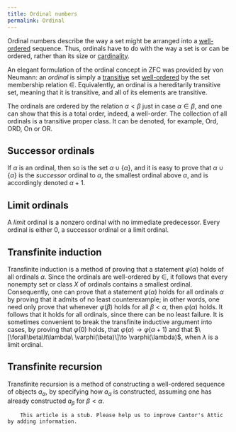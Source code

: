 ```yaml
---
title: Ordinal numbers
permalink: Ordinal
---
```


Ordinal numbers describe the way a set might be arranged into a
[well-ordered](Ordering_Relations "Ordering Relations")
sequence. Thus, ordinals have to do with the way a set is or can be
ordered, rather than its size or
[cardinality](Cardinal "Cardinal").

An elegant formulation of the ordinal concept in ZFC was provided by von
Neumann: an *ordinal* is simply a
[transitive](Transitive "Transitive")
set
[well-ordered](Ordering_Relations "Ordering Relations")
by the set membership relation $\in$. Equivalently, an ordinal is a
hereditarily transitive set, meaning that it is transitive, and all of
its elements are transitive.

The ordinals are ordered by the relation $\alpha\lt\beta$ just in
case $\alpha\in\beta$, and one can show that this is a total order,
indeed, a well-order. The collection of all ordinals is a transitive
proper class. It can be denoted, for example, $\mathrm{Ord}$,
$\mathsf{ORD}$, $\mathrm{On}$ or $\mathrm{OR}$.

## Successor ordinals

If $\alpha$ is an ordinal, then so is the set
$\alpha\cup\{\alpha\}$, and it is easy to prove that
$\alpha\cup\{\alpha\}$ is the *successor* ordinal to $\alpha$, the
smallest ordinal above $\alpha$, and is accordingly denoted
$\alpha+1$.

## Limit ordinals

A *limit* ordinal is a nonzero ordinal with no immediate predecessor.
Every ordinal is either $0$, a successor ordinal or a limit ordinal.

## Transfinite induction

Transfinite induction is a method of proving that a statement
$\varphi(\alpha)$ holds of all ordinals $\alpha$. Since the ordinals
are well-ordered by $\in$, it follows that every nonempty set or class
$X$ of ordinals contains a smallest ordinal. Consequently, one can prove
that a statement $\varphi(\alpha)$ holds for all ordinals $\alpha$ by
proving that it admits of no least counterexample; in other words, one
need only prove that whenever $\varphi(\beta)$ holds for all
$\beta\lt\alpha$, then $\varphi(\alpha)$ holds. It follows that it
holds for all ordinals, since there can be no least failure. It is
sometimes convenient to break the transfinite inductive argument into
cases, by proving that $\varphi(0)$ holds, that
$\varphi(\alpha)\to\varphi(\alpha+1)$ and that
$\[\forall\beta\lt\lambda\ \varphi(\beta)\]\to
\varphi(\lambda)$, when $\lambda$ is a limit ordinal.

## Transfinite recursion

Transfinite recursion is a method of constructing a well-ordered
sequence of objects $a_\alpha$, by specifying how $a_\alpha$ is
constructed, assuming one has already constructed $a_\beta$ for
$\beta\lt\alpha$.

  

        This article is a stub. Please help us to improve Cantor's Attic by adding information.


